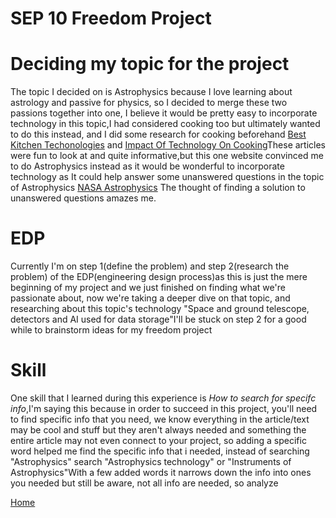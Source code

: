 #  SEP 10 Freedom Project

# Deciding my topic for the project
The topic I decided on is Astrophysics because I love learning about astrology and passive for physics, so I decided to merge these two passions together into one, I believe it would be pretty easy to incorporate technology in this topic,I had considered cooking too but ultimately wanted to do this instead, and I did some research for cooking beforehand [Best Kitchen Techonologies](https://www.pcmag.com/picks/the-best-smart-kitchen-appliances) and [Impact Of Technology On Cooking](https://daxcooke.net/culinary-evolution-the-impact-of-technology-on-food-preparation/)These articles were fun to look at and quite informative,but this one website convinced me to do Astrophysics instead as it would be wonderful to incorporate technology as It could help answer some unanswered questions in the topic of Astrophysics [NASA Astrophysics](https://science.nasa.gov/astrophysics/) The thought of finding a solution to unanswered questions amazes me.

# EDP
Currently I'm on step 1(define the problem) and step 2(research the problem) of the EDP(engineering design process)as this is just the mere beginning of my project and we just finished on finding what we're passionate about, now we're taking a deeper dive on that topic, and researching about this topic's technology "Space and ground telescope, detectors and AI used for data storage"I'll be stuck on step 2 for a good while to brainstorm ideas for my freedom project
# Skill 
One skill that I learned during this experience is _How to search for specifc info_,I'm saying this because in order to succeed in this project, you'll need to find specific info that you need, we know everything in the article/text may be cool and stuff but they aren't always needed and something the entire article may not even connect to your project, so adding a specific word helped me find the specific info that i needed, instead of searching "Astrophysics" search "Astrophysics technology" or "Instruments of Astrophysics"With a few added words it narrows down the info into ones you needed but still be aware, not all info are needed, so analyze  


[Home](../README.md)
